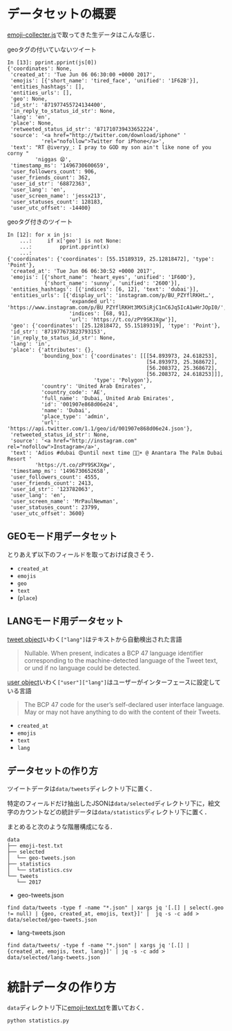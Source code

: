 # データセットの概要

[emoji-collecter.js](https://github.com/InfovisHandsOn/A_D4/blob/master/emoji-collector.js)で取ってきた生データはこんな感じ．

geoタグの付いていないツイート

```shell
In [13]: pprint.pprint(js[0])
{'coordinates': None,
 'created_at': 'Tue Jun 06 06:30:00 +0000 2017',
 'emojis': [{'short_name': 'tired_face', 'unified': '1F62B'}],
 'entities_hashtags': [],
 'entities_urls': [],
 'geo': None,
 'id_str': '871977455724134400',
 'in_reply_to_status_id_str': None,
 'lang': 'en',
 'place': None,
 'retweeted_status_id_str': '871710739433652224',
 'source': '<a href="http://twitter.com/download/iphone" '
           'rel="nofollow">Twitter for iPhone</a>',
 'text': "RT @iveryy_: I pray to GOD my son ain't like none of you corny "
         'niggas 😫',
 'timestamp_ms': '1496730600659',
 'user_followers_count': 906,
 'user_friends_count': 362,
 'user_id_str': '68872363',
 'user_lang': 'en',
 'user_screen_name': 'jessx213',
 'user_statuses_count': 128183,
 'user_utc_offset': -14400}
```

geoタグ付きのツイート
```shell
In [12]: for x in js:
    ...:     if x['geo'] is not None:
    ...:         pprint.pprint(x)
    ...:
{'coordinates': {'coordinates': [55.15189319, 25.12818472], 'type': 'Point'},
 'created_at': 'Tue Jun 06 06:30:52 +0000 2017',
 'emojis': [{'short_name': 'heart_eyes', 'unified': '1F60D'},
            {'short_name': 'sunny', 'unified': '2600'}],
 'entities_hashtags': [{'indices': [6, 12], 'text': 'dubai'}],
 'entities_urls': [{'display_url': 'instagram.com/p/BU_PZYflRKHt…',
                    'expanded_url': 'https://www.instagram.com/p/BU_PZYflRKHt3MX5iRjC1nC6Jq5IcA1wHrJOpI0/',
                    'indices': [68, 91],
                    'url': 'https://t.co/zPY9SKJXgw'}],
 'geo': {'coordinates': [25.12818472, 55.15189319], 'type': 'Point'},
 'id_str': '871977673823793153',
 'in_reply_to_status_id_str': None,
 'lang': 'in',
 'place': {'attributes': {},
           'bounding_box': {'coordinates': [[[54.893973, 24.618253],
                                             [54.893973, 25.368672],
                                             [56.208372, 25.368672],
                                             [56.208372, 24.618253]]],
                            'type': 'Polygon'},
           'country': 'United Arab Emirates',
           'country_code': 'AE',
           'full_name': 'Dubai, United Arab Emirates',
           'id': '001907e868d06e24',
           'name': 'Dubai',
           'place_type': 'admin',
           'url': 'https://api.twitter.com/1.1/geo/id/001907e868d06e24.json'},
 'retweeted_status_id_str': None,
 'source': '<a href="http://instagram.com" rel="nofollow">Instagram</a>',
 'text': 'Adios #dubai 😍until next time 🛫🛬☀️ @ Anantara The Palm Dubai Resort '
         'https://t.co/zPY9SKJXgw',
 'timestamp_ms': '1496730652658',
 'user_followers_count': 4555,
 'user_friends_count': 2413,
 'user_id_str': '123782063',
 'user_lang': 'en',
 'user_screen_name': 'MrPaulNewman',
 'user_statuses_count': 23799,
 'user_utc_offset': 3600}
```

## GEOモード用データセット
とりあえず以下のフィールドを取っておけば良さそう．

-   `created_at`
-   `emojis`
-   `geo`
-	`text`
-   (`place`)

## LANGモード用データセット
[tweet object](https://developer.twitter.com/en/docs/tweets/data-dictionary/overview/tweet-object)いわく`["lang"]`はテキストから自動検出された言語

> Nullable. When present, indicates a BCP 47 language identifier corresponding to the machine-detected language of the Tweet text, or und if no language could be detected.

[user object](https://developer.twitter.com/en/docs/tweets/data-dictionary/overview/user-object)いわく`["user"]["lang"]`はユーザーがインターフェースに設定している言語

> The BCP 47 code for the user’s self-declared user interface language. May or may not have anything to do with the content of their Tweets.

-	`created_at`
-	`emojis`
-	`text`
-	`lang`



## データセットの作り方

ツイートデータは`data/tweets`ディレクトリ下に置く．

特定のフィールドだけ抽出したJSONは`data/selected`ディレクトリ下に，絵文字のカウントなどの統計データは`data/statistics`ディレクトリ下に置く．

まとめると次のような階層構成になる．

```shell
data
├── emoji-test.txt
├── selected
│  └── geo-tweets.json
├── statistics
│  └── statistics.csv
└── tweets
   └── 2017
```

-	geo-tweets.json

```shell
find data/tweets -type f -name "*.json" | xargs jq '[.[] | select(.geo != null) | {geo, created_at, emojis, text}]' |  jq -s -c add > data/selected/geo-tweets.json
```

-	lang-tweets.json

```shell
find data/tweets/ -type f -name "*.json" | xargs jq '[.[] | {created_at, emojis, text, lang}]' | jq -s -c add > data/selected/lang-tweets.json
```

# 統計データの作り方
`data`ディレクトリ下に[emoji-text.txt](http://unicode.org/Public/emoji/5.0/emoji-test.txt)を置いておく．

```shell
python statistics.py
```
